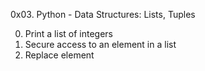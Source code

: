 0x03. Python - Data Structures: Lists, Tuples

0. Print a list of integers
1. Secure access to an element in a list
2. Replace element
